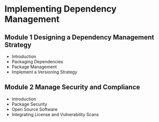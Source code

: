 # Implementing Dependency Management

## Module 1 Designing a Dependency Management Strategy

- Introduction
- Packaging Dependencies
- Package Management
- Implement a Versioning Strategy

## Module 2 Manage Security and Compliance

- Introduction
- Package Security
- Open Source Software
- Integrating License and Vulnerability Scans
